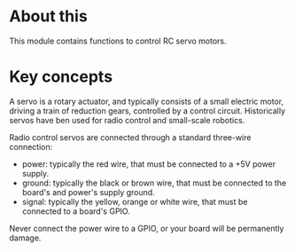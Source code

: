# About this

This module contains functions to control RC servo motors.

# Key concepts

A servo is a rotary actuator, and typically consists of a small electric motor, driving a train of reduction gears, controlled by a control circuit. Historically servos have ben used for radio control and small-scale robotics. 

Radio control servos are connected through a standard three-wire connection:

* power: typically the red wire, that must be connected to a +5V power supply.
* ground: typically the black or brown wire, that must be connected to the board's and power's supply ground.
* signal: typically the yellow, orange or white wire, that must be connected to a board's GPIO.

Never connect the power wire to a GPIO, or your board will be permanently damage.

